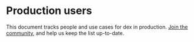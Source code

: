 # Production users

This document tracks people and use cases for dex in production. [Join the community](https://github.com/coreos/dex/), and help us keep the list up-to-date.
